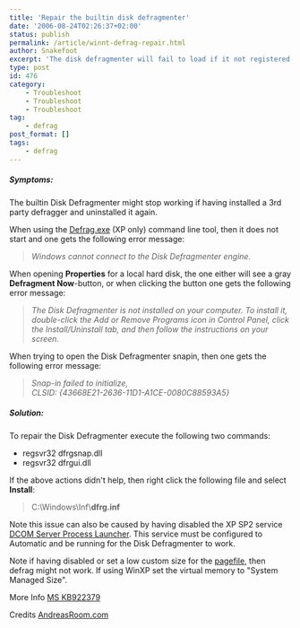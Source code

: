 ```yaml
---
title: 'Repair the builtin disk defragmenter'
date: '2006-08-24T02:26:37+02:00'
status: publish
permalink: /article/winnt-defrag-repair.html
author: Snakefoot
excerpt: 'The disk defragmenter will fail to load if it not registered properly, or if the services it depends on are disabled.'
type: post
id: 476
category:
    - Troubleshoot
    - Troubleshoot
    - Troubleshoot
tag:
    - defrag
post_format: []
tags:
    - defrag
---
```

##### Symptoms:

 The builtin Disk Defragmenter might stop working if having installed a 3rd party defragger and uninstalled it again.  
  
 When using the [Defrag.exe](/article/winnt-defrag-switches.html) (XP only) command line tool, then it does not start and one gets the following error message:
 > *Windows cannot connect to the Disk Defragmenter engine.*

 When opening **Properties** for a local hard disk, the one either will see a gray **Defragment Now**-button, or when clicking the button one gets the following error message:
 > *The Disk Defragmenter is not installed on your computer. To install it, double-click the Add or Remove Programs icon in Control Panel, click the Install/Uninstall tab, and then follow the instructions on your screen.*

 When trying to open the Disk Defragmenter snapin, then one gets the following error message:
 > *Snap-in failed to initialize,  
 >  CLSID: {43668E21-2636-11D1-A1CE-0080C88593A5}*

##### Solution:

 To repair the Disk Defragmenter execute the following two commands:
 - regsvr32 dfrgsnap.dll
 - regsvr32 dfrgui.dll
 
 If the above actions didn't help, then right click the following file and select **Install**:
 > C:\\Windows\\Inf\\**dfrg.inf**

 Note this issue can also be caused by having disabled the XP SP2 service [DCOM Server Process Launcher](/article/winnt-services-dcomlaunch.html). This service must be configured to Automatic and be running for the Disk Defragmenter to work.  
  
 Note if having disabled or set a low custom size for the [pagefile](/article/windows-page-file.html), then defrag might not work. If using WinXP set the virtual memory to "System Managed Size".  
  
 More Info [MS KB922379](http://support.microsoft.com/kb/922379)  
  
 Credits [AndreasRoom.com](http://andreasRoom.com)